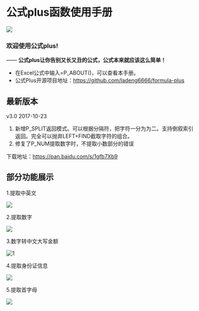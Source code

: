 # 公式plus函数使用手册

![](http://mypic.ladeng6666.com/2017-03-04-%E5%85%AC%E5%BC%8FPlus.gif)

### 欢迎使用公式plus!
—— **公式plus让你告别又长又丑的公式，公式本来就应该这么简单！**  

- 在Excel公式中输入=P_ABOUT()，可以查看本手册。
- 公式Plus开源项目地址：https://github.com/ladeng6666/formula-plus

## 最新版本

v3.0 2017-10-23

1. 新增P_SPLIT返回模式。可以根据分隔符，把字符一分为为二。支持倒叙索引返回。完全可以抛弃LEFT+FIND截取字符的组合。
2. 修复了P_NUM提取数字时，不提取小数部分的错误

下载地址：https://pan.baidu.com/s/1gfb7Xb9

## 部分功能展示

1.提取中英文

![](http://mypic.ladeng6666.com/2017-06-07-P_CN.gif)

2.提取数字

![](http://mypic.ladeng6666.com/2017-09-23-P_NUM.gif)

3.数字转中文大写金额

![1](http://upload-images.jianshu.io/upload_images/118902-b9b611c1803cd2bc.gif?imageMogr2/auto-orient/strip)

4.提取身份证信息

![](http://mypic.ladeng6666.com/2017-09-23-shenfenzheng.gif)

5.提取首字母

![](http://mypic.ladeng6666.com/2017-09-25-%E9%A6%96%E5%AD%97%E6%AF%8D-%E6%B1%89%E5%AD%97.gif)